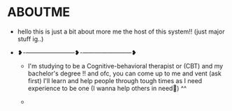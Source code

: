 # ABOUTME
 - hello this is just a bit about more me the host of this system!! (just major stuff ig..)
 - ❥-————————❥-————————❥

   - I'm studying to be a Cognitive-behavioral therapist or (CBT) and my bachelor's degree !! and ofc, you can come up to me and vent (ask first) I'll learn and help people through tough times as I need experience to be one (I wanna help others in need🙏) ^^
 
   - 
